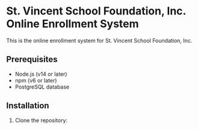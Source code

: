 # St. Vincent School Foundation, Inc. Online Enrollment System

This is the online enrollment system for St. Vincent School Foundation, Inc.

## Prerequisites

- Node.js (v14 or later)
- npm (v6 or later)
- PostgreSQL database

## Installation

1. Clone the repository:

